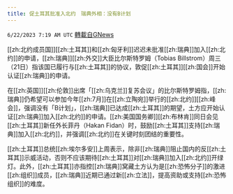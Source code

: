 ```yaml
---
title: 促土耳其批准入北约　瑞典外相：没有B计划
---
```

`6/22/2023 7:19 AM UTC` [轉載自GNews](https://gnews.org/articles/1403369)


[[zh:北约成员国]][[zh:土耳其]]和[[zh:匈牙利]]迟迟未批准[[zh:瑞典]]加入[[zh:北约]]的申请，[[zh:瑞典]][[zh:外交]]大臣比尔斯特罗姆（Tobias Billstrom）周三（21日）指该国已履行与[[zh:土耳其]]的协议，敦促[[zh:土耳其]][[zh:国会]]开始认证[[zh:瑞典]]的申请。

在[[zh:英国]][[zh:伦敦]]出席「[[zh:乌克兰]]复苏会议」的比尔斯特罗姆指，[[zh:瑞典]]仍希望可以参加今年[[zh:7月]]在[[zh:立陶宛]]举行的[[zh:北约]][[zh:峰会]]，强调没有「B计划」，[[zh:瑞典]]已达成[[zh:土耳其]]的期望，土方应开始认证[[zh:瑞典]]加入[[zh:北约]]的申请。[[zh:美国国务卿]][[zh:布林肯]]同日会见[[zh:土耳其]]新任外长菲丹（Hakan Fidan）时，鼓励[[zh:土耳其]]支持[[zh:瑞典]]加入[[zh:北约]]，并强调[[zh:北约]]在关键时刻团结的重要性。

[[zh:土耳其]]总统[[zh:埃尔多安]]上周表示，除非[[zh:瑞典]]阻止国内的反[[zh:土耳其]]示威活动，否则不应该期待[[zh:土耳其]]对[[zh:瑞典]]加入[[zh:北约]]开绿灯。此外，[[zh:土耳其]]亦指控[[zh:瑞典]]窝藏土方认为是[[zh:恐怖分子]]的激进[[zh:组织]]成员，[[zh:瑞典]]近期已通过新[[zh:立法]]，提高资助或支持[[zh:恐怖组织]]的难度。

